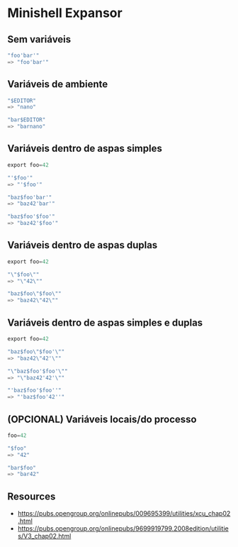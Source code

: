 # Minishell Expansor

## Sem variáveis

```c
"foo'bar'"
=> "foo'bar'"
```

## Variáveis de ambiente

```c
"$EDITOR"
=> "nano"

"bar$EDITOR"
=> "barnano"
```

## Variáveis dentro de aspas simples

```c
export foo=42

"'$foo'"
=> "'$foo'"

"baz$foo'bar'"
=> "baz42'bar'"

"baz$foo'$foo'"
=> "baz42'$foo'"
```

## Variáveis dentro de aspas duplas

```c
export foo=42

"\"$foo\""
=> "\"42\""

"baz$foo\"$foo\""
=> "baz42\"42\""
```

## Variáveis dentro de aspas simples e duplas

```c
export foo=42

"baz$foo\"$foo'\""
=> "baz42\"42'\""

"\"baz$foo'$foo'\""
=> "\"baz42'42'\""

"'baz$foo'$foo''"
=> "'baz$foo'42''"
```

## (OPCIONAL) Variáveis locais/do processo

```c
foo=42

"$foo"
=> "42"

"bar$foo"
=> "bar42"
```

## Resources

- https://pubs.opengroup.org/onlinepubs/009695399/utilities/xcu_chap02.html
- https://pubs.opengroup.org/onlinepubs/9699919799.2008edition/utilities/V3_chap02.html
